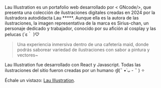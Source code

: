 Lau Illustration es un portafolio web desarrollado por < GNcode/>, que presenta una colección de ilustraciones digitales creadas en 2024 por la ilustradora autodidacta Lau *****. Aunque ella es la autora de las ilustraciones, la imagen representativa de la marca es Sirius-chan, un personaje dedicado y trabajador, conocido por su afición al cosplay y las pelucas (´ε｀ )♡

>Una experiencia inmersiva dentro de una cafetería maid, donde podrás saborear variedad de ilustraciones con sabor a pintura y vectores~

Lau Illustration fue desarrollado con React y Javascript. Todas las ilustraciones del sitio fueron creadas por un humano ദ്ദി(˵ •̀ ᴗ - ˵ ) ✧

Échale un vistazo: [Lau Illustration](https://lau-ilustration.netlify.app/).

